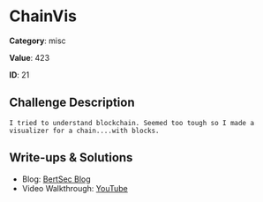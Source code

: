 # ChainVis
**Category**: misc

**Value**: 423

**ID**: 21

## Challenge Description
```
I tried to understand blockchain. Seemed too tough so I made a visualizer for a chain....with blocks.
```

## Write-ups & Solutions
- Blog: [BertSec Blog](https://bertsec.com)
- Video Walkthrough: [YouTube](https://www.youtube.com/@BertSec)
